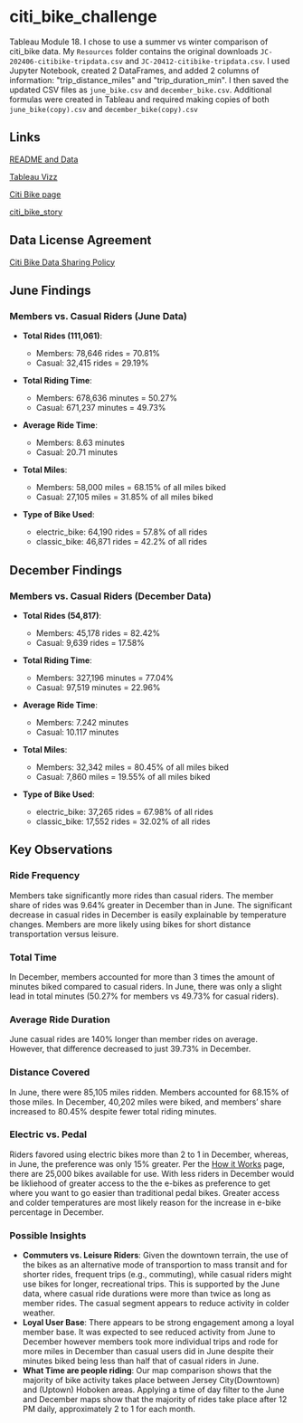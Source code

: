 # citi_bike_challenge

Tableau Module 18. I chose to use a summer vs winter comparison of citi_bike data. My `Resources` folder contains the original downloads `JC-202406-citibike-tripdata.csv` and `JC-20412-citibike-tripdata.csv`. I used Jupyter Notebook, created 2 DataFrames, and added 2 columns of information: "trip_distance_miles" and "trip_duration_min". I then saved the updated CSV files as `june_bike.csv` and `december_bike.csv`. Additional formulas were created in Tableau and required making copies of both `june_bike(copy).csv` and `december_bike(copy).csv`

## Links

[README and Data](https://github.com/cmhillm75/citi_bike_challenge.git)

[Tableau Vizz](https://public.tableau.com/views/citi_bike_story_17398497522060/Story1?:language=en-US&:sid=&:redirect=auth&:display_count=n&:origin=viz_share_link)

[Citi Bike page](https://citibikenyc.com/system-data)

[citi_bike_story](https://public.tableau.com/views/citi_bike_story_17398497522060/Story1?:language=en-US&publish=yes&:sid=&:redirect=auth&:display_count=n&:origin=viz_share_link)

## Data License Agreement
[Citi Bike Data Sharing Policy](https://ride.citibikenyc.com/data-sharing-policy)

## June Findings

### Members vs. Casual Riders (June Data)

- **Total Rides (111,061)**:
  - Members: 78,646 rides = 70.81%
  - Casual: 32,415 rides = 29.19%

- **Total Riding Time**:
  - Members: 678,636 minutes = 50.27%
  - Casual: 671,237 minutes = 49.73%

- **Average Ride Time**:
  - Members: 8.63 minutes
  - Casual: 20.71 minutes

- **Total Miles**:
  - Members: 58,000 miles = 68.15% of all miles biked
  - Casual: 27,105 miles = 31.85% of all miles biked

- **Type of Bike Used**:
  - electric_bike: 64,190 rides = 57.8% of all rides
  - classic_bike: 46,871 rides = 42.2% of all rides

## December Findings

### Members vs. Casual Riders (December Data)

- **Total Rides (54,817)**:
  - Members: 45,178 rides = 82.42%
  - Casual: 9,639 rides = 17.58%

- **Total Riding Time**:
  - Members: 327,196 minutes = 77.04%
  - Casual: 97,519 minutes = 22.96%

- **Average Ride Time**:
  - Members: 7.242 minutes
  - Casual: 10.117 minutes

- **Total Miles**:
  - Members: 32,342 miles = 80.45% of all miles biked
  - Casual: 7,860 miles = 19.55% of all miles biked

- **Type of Bike Used**:
  - electric_bike: 37,265 rides = 67.98% of all rides
  - classic_bike: 17,552 rides = 32.02% of all rides

## Key Observations

### Ride Frequency

Members take significantly more rides than casual riders. The member share of rides was 9.64% greater in December than in June. The significant decrease in casual rides in December is easily explainable by temperature changes. Members are more likely using bikes for short distance transportation versus leisure.

### Total Time

In December, members accounted for more than 3 times the amount of minutes biked compared to casual riders. In June, there was only a slight lead in total minutes (50.27% for members vs 49.73% for casual riders).

### Average Ride Duration

June casual rides are 140% longer than member rides on average. However, that difference decreased to just 39.73% in December.

### Distance Covered

In June, there were 85,105 miles ridden. Members accounted for 68.15% of those miles. In December, 40,202 miles were biked, and members’ share increased to 80.45% despite fewer total riding minutes.

### Electric vs. Pedal

Riders favored using electric bikes more than 2 to 1 in December, whereas, in June, the preference was only 15% greater. Per the [How it Works](https://citibikenyc.com/how-it-works) page, there are 25,000 bikes available for use. With less riders in December would be likliehood of greater access to the the e-bikes as preference to get where you want to go easier than traditional pedal bikes. Greater access and colder temperatures are most likely reason for the increase in e-bike percentage in December.

### Possible Insights

- **Commuters vs. Leisure Riders**: Given the downtown terrain, the use of the bikes as an alternative mode of transportion to mass transit and for shorter rides, frequent trips (e.g., commuting), while casual riders might use bikes for longer, recreational trips. This is supported by the June data, where casual ride durations were more than twice as long as member rides. The casual segment appears to reduce activity in colder weather.
- **Loyal User Base**: There appears to be strong engagement among a loyal member base. It was expected to see reduced activity from June to December however members took more individual trips and rode for more miles in December than casual users did in June despite their minutes biked being less than half that of casual riders in June.
- **What Time are people riding**: Our map comparison shows that the majority of bike activity takes place between Jersey City(Downtown) and (Uptown) Hoboken areas. Applying a time of day filter to the June and December maps show that the majority of rides take place after 12 PM daily, approximately 2 to 1 for each month.
